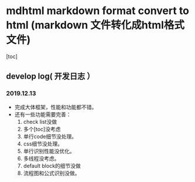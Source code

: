 # mdhtml markdown format convert to html (markdown 文件转化成html格式文件) 
[toc]

## develop log( 开发日志 ）
### 2019.12.13 
- 完成大体框架，性能和功能都不错。
- 还有一些功能需要完善：
  1. check list没做
  2. 多个[toc]没考虑
  3. 单行code细节没处理。
  4. css细节没处理。
  5. 单行识别性能没优化。
  6. 多线程没考虑。
  7. default block的细节没做
  8. 流程图和公式识别没做。

